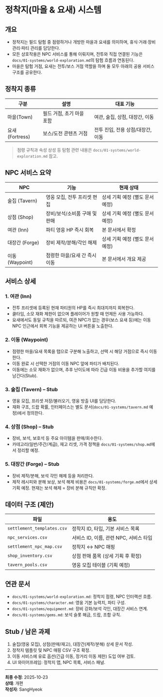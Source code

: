 # 정착지(마을 & 요새) 시스템

## 개요
- 정착지는 필드 탐험 중 점령하거나 개방한 마을과 요새를 의미하며, 휴식·거래·장비 관리·파티 관리를 담당한다.
- 모든 상호작용은 NPC 서비스를 통해 이뤄지며, 전투와 직접 연결된 기능은 `docs/01-systems/world-exploration.md`의 탐험 흐름과 연동된다.
- 마을은 탐험 거점, 요새는 전투/보스 거점 역할을 하며 둘 모두 아래의 공용 서비스 구조를 공유한다.

## 정착지 종류
| 구분 | 설명 | 대표 기능 |
| --- | --- | --- |
| 마을(Town) | 필드 거점, 초기 마을 포함 | 여관, 술집, 상점, 대장간, 이동 |
| 요새(Fortress) | 보스/도전 콘텐츠 거점 | 전투 진입, 전용 상점/대장간, 이동 |

> 점령 규칙과 속성 상성 등 탐험 관련 내용은 `docs/01-systems/world-exploration.md` 참고.

## NPC 서비스 요약
| NPC | 기능 | 현재 상태 |
| --- | --- | --- |
| 술집 (Tavern) | 영웅 모집, 전투 프리셋 편집 | 상세 기획 예정 (별도 문서 예정) |
| 상점 (Shop) | 장비/보석/소비품 구매 및 판매 | 상세 기획 예정 (별도 문서 예정) |
| 여관 (Inn) | 파티 영웅 HP 즉시 회복 | 본 문서에서 확정 |
| 대장간 (Forge) | 장비 제작/분해/각인 해제 | 상세 기획 예정 (별도 문서 예정) |
| 이동 (Waypoint) | 점령한 마을/요새 간 즉시 이동 | 본 문서에서 개요 제공 |

## 서비스 상세

### 1. 여관 (Inn)
- 전투 프리셋에 등록된 현재 파티원의 HP를 즉시 최대치까지 회복한다.
- 쿨타임, 소모 재화 제한이 없으며 플레이어가 원할 때 언제든 사용 가능하다.
- 요새에서도 동일 규칙을 따르되, 여관 NPC가 없는 경우(보스 요새 등)에는 이동 NPC 인근에서 회복 기능을 제공하는 UI 버튼을 노출한다.

### 2. 이동 (Waypoint)
- 점령한 마을/요새 목록을 탭으로 구분해 노출하고, 선택 시 해당 거점으로 즉시 이동한다.
- 이동 완료 시 선택한 거점의 이동 NPC 앞에 파티가 배치된다.
- 이동에는 소모 재화가 없으며, 추후 난이도에 따라 긴급 이동 비용을 추가할 여지를 남긴다(Stub).

### 3. 술집 (Tavern) – Stub
- 영웅 모집, 프리셋 저장/불러오기, 영웅 방출 UI를 담당한다.
- 재화 구조, 드랍 확률, 인터페이스는 별도 문서(`docs/01-systems/tavern.md` 예정)에서 정의한다.

### 4. 상점 (Shop) – Stub
- 장비, 보석, 보호석 등 주요 아이템을 판매/회수한다.
- 카테고리(일반/주간/계급), 재고 리셋, 가격 정책을 `docs/01-systems/shop.md`에서 정리할 예정.

### 5. 대장간 (Forge) – Stub
- 장비 제작/분해, 보석 각인 해제 등을 처리한다.
- 제작 레시피와 분해 보상, 보석 해제 비용은 `docs/01-systems/forge.md`에서 상세 기획 예정. 현재는 보석 해제 = 장비 분해 규칙만 확정.

## 데이터 구조 (제안)
| 파일 | 용도 |
| --- | --- |
| `settlement_templates.csv` | 정착지 ID, 타입, 기본 서비스 목록 |
| `npc_services.csv` | 서비스 ID, 이름, 관련 NPC, 서비스 타입 |
| `settlement_npc_map.csv` | 정착지 ↔ NPC 매핑 |
| `shop_inventory.csv` | 상점 판매 품목 (상세 기획 후 확정) |
| `tavern_pools.csv` | 영웅 모집 테이블 (기획 예정) |

## 연관 문서
- `docs/01-systems/world-exploration.md`: 정착지 점령, NPC 인터랙션 흐름.
- `docs/01-systems/character.md`: 영웅 기본 능력치, 파티 구성.
- `docs/01-systems/equipment.md`: 장비 강화/보석 각인, 대장간 서비스 연계.
- `docs/01-systems/gems.md`: 보석 슬롯 해금, 드랍, 조합 규칙.

## Stub / 남은 과제
1. 술집(영웅 모집), 상점(판매/재고), 대장간(제작/분해) 상세 문서 작성.
2. 정착지 템플릿 및 NPC 매핑 CSV 구조 확정.
3. 이동 서비스에 유료 옵션(긴급 이동, 장거리 이동 제한) 도입 여부 검토.
4. UI 와이어프레임: 정착지 맵, NPC 목록, 서비스 패널.

---
**최종 수정**: 2025-10-23  
**상태**: 개편  
**작성자**: SangHyeok  
